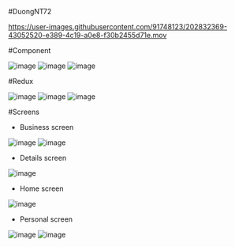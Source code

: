#DuongNT72

https://user-images.githubusercontent.com/91748123/202832369-43052520-e389-4c19-a0e8-f30b2455d71e.mov

#Component

![image](https://user-images.githubusercontent.com/91748123/202832409-9e02277a-154c-4f3d-be3a-8385bc79ecbb.png)
![image](https://user-images.githubusercontent.com/91748123/202832414-39c4b412-e43a-4c47-acb9-16c51e171113.png)
![image](https://user-images.githubusercontent.com/91748123/202832434-8d1cc653-579d-4f48-99d4-942aff3892bf.png)

#Redux

![image](https://user-images.githubusercontent.com/91748123/202832444-eac25e94-b8e5-447e-8561-a6a9a5a0a708.png)
![image](https://user-images.githubusercontent.com/91748123/202832453-884828d2-37ff-427f-9313-ece660e6b4d0.png)
![image](https://user-images.githubusercontent.com/91748123/202832460-b21532a2-ef8a-4acb-be2a-dab6bb892a19.png)

#Screens

- Business screen

![image](https://user-images.githubusercontent.com/91748123/202832482-adb08fac-8ec4-479f-8428-22ec7530b663.png)
![image](https://user-images.githubusercontent.com/91748123/202832501-8222d857-9ab1-4b4c-9a76-e4defe358397.png)

- Details screen

![image](https://user-images.githubusercontent.com/91748123/202832537-5e5886f4-b732-4fe7-bc8e-3d3e5d473bd0.png)

- Home screen

![image](https://user-images.githubusercontent.com/91748123/202832545-4e571f1a-b350-4d0a-aec7-633e9399521e.png)

- Personal screen

![image](https://user-images.githubusercontent.com/91748123/202832560-434b54ee-0ae5-4c63-936d-460b6de8612d.png)
![image](https://user-images.githubusercontent.com/91748123/202832571-be56bf76-6b82-456f-b3d8-4b755a3312b5.png)

